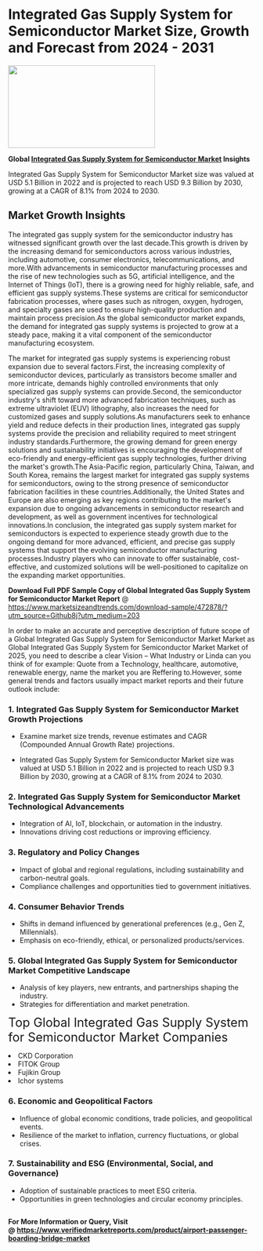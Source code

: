 <H1>Integrated Gas Supply System for Semiconductor Market Size, Growth and Forecast from 2024 - 2031</H1><img class="aligncenter size-medium wp-image-584254" src="https://thirdeyenews.in/wp-content/uploads/2024/09/Global-Market-Research-300x168.jpeg" alt="" width="300" height="168" /><p><strong>Global&nbsp;<a href="https://www.marketsizeandtrends.com/download-sample/472878/?utm_source=Github8j?utm_medium=203">Integrated Gas Supply System for Semiconductor Market</a> Insights</strong></p><p>Integrated Gas Supply System for Semiconductor Market size was valued at USD 5.1 Billion in 2022 and is projected to reach USD 9.3 Billion by 2030, growing at a CAGR of 8.1% from 2024 to 2030.</p><p><h2>Market Growth Insights</h2> <p>The integrated gas supply system for the semiconductor industry has witnessed significant growth over the last decade.This growth is driven by the increasing demand for semiconductors across various industries, including automotive, consumer electronics, telecommunications, and more.With advancements in semiconductor manufacturing processes and the rise of new technologies such as 5G, artificial intelligence, and the Internet of Things (IoT), there is a growing need for highly reliable, safe, and efficient gas supply systems.These systems are critical for semiconductor fabrication processes, where gases such as nitrogen, oxygen, hydrogen, and specialty gases are used to ensure high-quality production and maintain process precision.As the global semiconductor market expands, the demand for integrated gas supply systems is projected to grow at a steady pace, making it a vital component of the semiconductor manufacturing ecosystem.</p> <p>The market for integrated gas supply systems is experiencing robust expansion due to several factors.First, the increasing complexity of semiconductor devices, particularly as transistors become smaller and more intricate, demands highly controlled environments that only specialized gas supply systems can provide.Second, the semiconductor industry's shift toward more advanced fabrication techniques, such as extreme ultraviolet (EUV) lithography, also increases the need for customized gases and supply solutions.As manufacturers seek to enhance yield and reduce defects in their production lines, integrated gas supply systems provide the precision and reliability required to meet stringent industry standards.Furthermore, the growing demand for green energy solutions and sustainability initiatives is encouraging the development of eco-friendly and energy-efficient gas supply technologies, further driving the market's growth.The Asia-Pacific region, particularly China, Taiwan, and South Korea, remains the largest market for integrated gas supply systems for semiconductors, owing to the strong presence of semiconductor fabrication facilities in these countries.Additionally, the United States and Europe are also emerging as key regions contributing to the market's expansion due to ongoing advancements in semiconductor research and development, as well as government incentives for technological innovations.In conclusion, the integrated gas supply system market for semiconductors is expected to experience steady growth due to the ongoing demand for more advanced, efficient, and precise gas supply systems that support the evolving semiconductor manufacturing processes.Industry players who can innovate to offer sustainable, cost-effective, and customized solutions will be well-positioned to capitalize on the expanding market opportunities.<p><span class=""><strong>Download Full PDF Sample Copy of Global Integrated Gas Supply System for Semiconductor Market Report</strong> @ <a href="https://www.marketsizeandtrends.com/download-sample/472878/?utm_source=Github8j?utm_medium=203" target="_blank">https://www.marketsizeandtrends.com/download-sample/472878/?utm_source=Github8j?utm_medium=203</a></span></p><p>In order to make an accurate and perceptive description of future scope of a Global&nbsp;Integrated Gas Supply System for Semiconductor Market Market as Global&nbsp;Integrated Gas Supply System for Semiconductor Market Market of 2025, you need to describe a clear Vision &ndash; What Industry or Linda can you think of for example: Quote from a Technology, healthcare, automotive, renewable energy, name the market you are Reffering to.However, some general trends and factors usually impact market reports and their future outlook include:</p><h3>1.&nbsp;<strong>Integrated Gas Supply System for Semiconductor Market Growth Projections</strong></h3><ul><li>Examine market size trends, revenue estimates and CAGR (Compounded Annual Growth Rate) projections.</li><li><p>Integrated Gas Supply System for Semiconductor Market size was valued at USD 5.1 Billion in 2022 and is projected to reach USD 9.3 Billion by 2030, growing at a CAGR of 8.1% from 2024 to 2030.</p></li></ul><h3>2.&nbsp;<strong>Integrated Gas Supply System for Semiconductor Market Technological Advancements</strong></h3><ul><li>Integration of AI, IoT, blockchain, or automation in the industry.</li><li>Innovations driving cost reductions or improving efficiency.</li></ul><h3>3.&nbsp;<strong>Regulatory and Policy Changes</strong></h3><ul><li>Impact of global and regional regulations, including sustainability and carbon-neutral goals.</li><li>Compliance challenges and opportunities tied to government initiatives.</li></ul><h3>4.&nbsp;<strong>Consumer Behavior Trends</strong></h3><ul><li>Shifts in demand influenced by generational preferences (e.g., Gen Z, Millennials).</li><li>Emphasis on eco-friendly, ethical, or personalized products/services.</li></ul><h3>5.&nbsp;<strong>Global Integrated Gas Supply System for Semiconductor Market Competitive Landscape</strong></h3><ul><li>Analysis of key players, new entrants, and partnerships shaping the industry.</li><li>Strategies for differentiation and market penetration.</li></ul><p data-pm-slice="1 1 []"><span style="color: inherit; font-family: inherit; font-size: 25px;">Top Global Integrated Gas Supply System for Semiconductor Market Companies</span></p><div class="" data-test-id=""><p><li>CKD Corporation</li><li> FITOK Group</li><li> Fujikin Group</li><li> Ichor systems</li></p></div><h3>6.&nbsp;<strong>Economic and Geopolitical Factors</strong></h3><ul><li>Influence of global economic conditions, trade policies, and geopolitical events.</li><li>Resilience of the market to inflation, currency fluctuations, or global crises.</li></ul><h3>7.&nbsp;<strong>Sustainability and ESG (Environmental, Social, and Governance)</strong></h3><ul><li>Adoption of sustainable practices to meet ESG criteria.</li><li>Opportunities in green technologies and circular economy principles.</li></ul><h2><strong style="font-size: 14px;">For More Information or Query, Visit @&nbsp;</strong><a style="background-color: #ffffff; font-size: 14px;" href="https://www.marketsizeandtrends.com/report/integrated-gas-supply-system-for-semiconductor-market/" target="_blank">https://www.verifiedmarketreports.com/product/airport-passenger-boarding-bridge-market</a></h2>